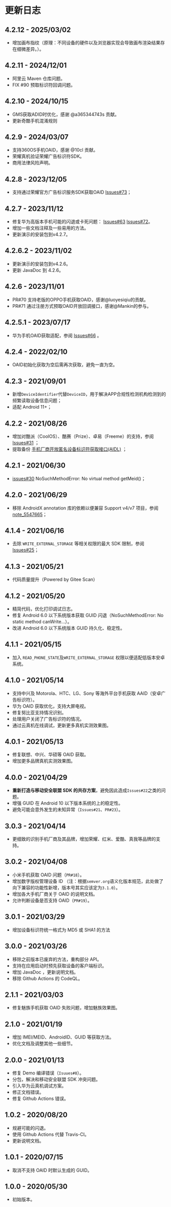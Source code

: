 # 更新日志

## 4.2.12 - 2025/03/02

- 增加画布指纹（原理：不同设备的硬件以及浏览器实现会导致画布渲染结果存在细微差异。）。

## 4.2.11 - 2024/12/01

- 阿里云 Maven 仓库问题。
- FIX #90 预取标识符回调问题。

## 4.2.10 - 2024/10/15

- GMS获取ADID时优化，感谢 @a365344743s 贡献。
- 更新奇酷手机混淆规则

## 4.2.9 - 2024/03/07

- 支持360OS手机OAID，感谢 @10cl 贡献。
- 荣耀真机验证荣耀广告标识符SDK。
- 商用法律风险声明。

## 4.2.8 - 2023/12/05

- 支持通过荣耀官方广告标识服务SDK获取OAID [Issues#73](https://github.com/gzu-liyujiang/Android_CN_OAID/issues/73)；

## 4.2.7 - 2023/11/12

- 修复华为高版本手机可能的闪退或卡死问题： [Issues#63](https://github.com/gzu-liyujiang/Android_CN_OAID/issues/63) [Issues#72](https://github.com/gzu-liyujiang/Android_CN_OAID/issues/72)。
- 增加一些文档注释及一些易用的方法。
- 更新演示的安装包到v4.2.7。

## 4.2.6.2 - 2023/11/02

- 更新演示的安装包到v4.2.6。
- 更新 JavaDoc 到 4.2.6。

## 4.2.6 - 2023/11/01

- PR#70 支持老版的OPPO手机获取OAID，感谢@luoyesiqiu的贡献。
- PR#71 通过注册方式预取OAID开放回调接口，感谢@Mankin的参与。

## 4.2.5.1 - 2023/07/17

- 华为手机OAID获取适配，参阅 [Issues#66](https://github.com/gzu-liyujiang/Android_CN_OAID/issues/66) 。

## 4.2.4 - 2022/02/10

- OAID初始化获取为空后需再次获取，避免一直为空。

## 4.2.3 - 2021/09/01

- 新增`DeviceIdentifier`代替`DeviceID`，用于解决APP合规性检测机构检测到的频繁读取设备信息问题；
- 适配 Android 11+；

## 4.2.2 - 2021/08/26

- 增加对酷派（CoolOS）、酷赛（Prize）、卓易（Freeme）的支持，参阅 [Issues#31](https://github.com/gzu-liyujiang/Android_CN_OAID/issues/31) ；
- 提取备份 [手机厂商开放匿名设备标识符获取接口(AIDL)](https://github.com/gzu-liyujiang/Android_CN_OAID/tree/master/aidl) ；

## 4.2.1 - 2021/06/30

- [issues#30](https://github.com/gzu-liyujiang/Android_CN_OAID/issues/30) NoSuchMethodError: No  virtual method getMeid()；

## 4.2.0 - 2021/06/29

- 移除 AndroidX annotation 库的依赖以便兼容 Support v4/v7 项目，参阅 [note_5547665](https://gitee.com/li_yu_jiang/Android_CN_OAID#note_5547665)；

## 4.1.4 - 2021/06/16

- 去除 `WRITE_EXTERNAL_STORAGE` 等相关权限的最大 SDK 限制，参阅 [Issues#25](https://github.com/gzu-liyujiang/Android_CN_OAID/issues/25)；

## 4.1.3 - 2021/05/21

- 代码质量提升（Powered by Gitee Scan）

## 4.1.2 - 2021/05/20

- 精简代码，优化打印调试日志。
- 修复 Android 6.0 以下系统版本获取 GUID 闪退（NoSuchMethodError: No static method canWrite...）。
- 改进 Android 6.0 以下系统版本 GUID 持久化、稳定性。

## 4.1.1 - 2021/05/15

- 加入 `READ_PHONE_STATE`及`WRITE_EXTERNAL_STORAGE` 权限以便适配低版本安卓系统。

## 4.1.0 - 2021/05/14

- 支持中兴及 Motorola、HTC、LG、Sony 等海外平台手机获取 AAID（安卓广告标识符）。
- 华为 OAID 获取优化，支持大屏电视。
- 修复努比亚支持情况识别。
- 处理用户关闭了广告标识符的情况。
- 通过云真机在线调试，更新更多真机实测效果图。

## 4.0.1 - 2021/05/13

- 修复联想、中兴、华硕等 OAID 获取。
- 增加更多品牌真机实测效果图。

## 4.0.0 - 2021/04/29

- **重新打造与移动安全联盟 SDK 的共存方案**，避免因此造成`Issues#22`之类的问题。
- 增强 GUID 在 Android 10 以下版本系统的上的稳定性。
- 避免可能会意外发生的未知异常（`Issues#21`、`PR#23`）。

## 3.0.3 - 2021/04/14

- 更细致的识别手机厂商及其品牌，增加荣耀、红米、爱酷、真我等品牌的支持。

## 3.0.2 - 2021/04/08

- 小米手机获取 OAID 问题（`PR#18`）。
- 增加数字版权管理设备 ID （注：根据`semver.org`语义化版本规范，此处做了向下兼容的功能性新增，版本号其实应该定为`3.1.0`）。
- 增加各大手机厂商关于 OAID 的说明文档。
- 允许判断设备是否支持 OAID（`PR#19`）。

## 3.0.1 - 2021/03/29

- 增加设备标识符统一格式为 MD5 或 SHA1 的方法

## 3.0.0 - 2021/03/26

- 移除之前版本已废弃的方法，重构部分 API。
- 支持在应用启动时预先获取设备的客户端标识。
- 增加 JavaDoc ，更新说明文档。
- 移除 Github Actions 的 CodeQL。

## 2.1.1 - 2021/03/03

- 修复魅族手机获取 OAID 失败问题，增加魅族效果图。

## 2.1.0 - 2021/01/19

- 增加 IMEI/MEID、AndroidID、GUID 等获取方法。
- 优化文档及调整其他一些细节。

## 2.0.0 - 2021/01/13

- 修复 Demo 编译错误（`Isuues#8`）。
- 分包，解决和移动安全联盟 SDK 冲突问题。
- 引入华为云真机调试方案。
- 修正文档错误。
- 修复 Github Actions 错误。

## 1.0.2 - 2020/08/20

- 规避可能的闪退。
- 使用 Github Actions 代替 Travis-CI。
- 更新说明文档。

## 1.0.1 - 2020/07/15

- 取消不支持 OAID 时默认生成的 GUID。

## 1.0.0 - 2020/05/30

- 初始版本。
